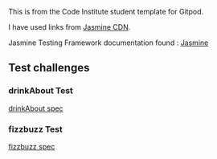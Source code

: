 This is from the Code Institute student template for Gitpod.

I have used links from [Jasmine CDN](https://cdnjs.com/libraries/jasmine).

Jasmine Testing Framework documentation found : [Jasmine](Jasmine.github.io)

## Test challenges
### drinkAbout Test
[drinkAbout spec](spec/drinkAboutSpec.js)
### fizzbuzz Test
[fizzbuzz spec](spec/fizzbuzzSpec.js)